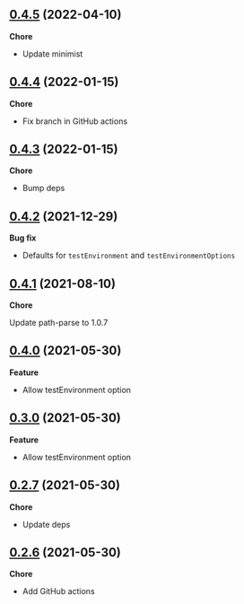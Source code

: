 ## [0.4.5](https://github.com/helloitsjoe/jest-simple-config/releases/tag/v0.4.5) (2022-04-10)

**Chore**

- Update minimist

## [0.4.4](https://github.com/helloitsjoe/jest-simple-config/releases/tag/v0.4.4) (2022-01-15)

**Chore**

- Fix branch in GitHub actions

## [0.4.3](https://github.com/helloitsjoe/jest-simple-config/releases/tag/v0.4.3) (2022-01-15)

**Chore**

- Bump deps

## [0.4.2](https://github.com/helloitsjoe/jest-simple-config/releases/tag/v0.4.2) (2021-12-29)

**Bug fix**

- Defaults for `testEnvironment` and `testEnvironmentOptions`

## [0.4.1](https://github.com/helloitsjoe/jest-simple-config/releases/tag/v0.4.1) (2021-08-10)

**Chore**

Update path-parse to 1.0.7

## [0.4.0](https://github.com/helloitsjoe/jest-simple-config/releases/tag/v0.4.0) (2021-05-30)

**Feature**

- Allow testEnvironment option

## [0.3.0](https://github.com/helloitsjoe/jest-simple-config/releases/tag/v0.3.0) (2021-05-30)

**Feature**

- Allow testEnvironment option

## [0.2.7](https://github.com/helloitsjoe/jest-simple-config/releases/tag/v0.2.7) (2021-05-30)

**Chore**

- Update deps

## [0.2.6](https://github.com/helloitsjoe/jest-simple-config/releases/tag/v0.2.6) (2021-05-30)

**Chore**

- Add GitHub actions
